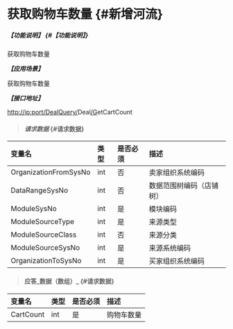 # 获取购物车数量 {#新增河流}

##### _【功能说明】_ {#【功能说明】}

获取购物车数量

_**【应用场景】**_

获取购物车数量

_**【接口地址】**_

[http://ip:port/DealQuery/](http://ip:port/HMAction/River/AddRiver)Deal[/G](http://ip:port/HMAction/River/AddRiver)etCartCount

> #### _请求数据_ {#请求数据}

| 变量名 | 类型 | 是否必须 | 描述 |
| :--- | :--- | :--- | :--- |
| OrganizationFromSysNo | int | 否 | 卖家组织系统编码 |
| DataRangeSysNo | int | 否 | 数据范围树编码（店铺树） |
| ModuleSysNo | int | 是 | 模块编码 |
| ModuleSourceType | int | 是 | 来源类型 |
| ModuleSourceClass | int | 否 | 来源分类 |
| ModuleSourceSysNo | int | 是 | 来源系统编码 |
| OrganizationToSysNo | int | 是 | 买家组织系统编码 |

> #### 应答_数据（数组）_ {#请求数据}

| 变量名 | 类型 | 是否必须 | 描述 |
| :--- | :--- | :--- | :--- |
| CartCount | int | 是 | 购物车数量 |



